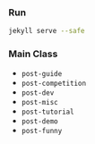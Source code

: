 ### Run
```bash
jekyll serve --safe
```

### Main Class
- `post-guide`
- `post-competition`
- `post-dev`
- `post-misc`
- `post-tutorial`
- `post-demo`
- `post-funny`